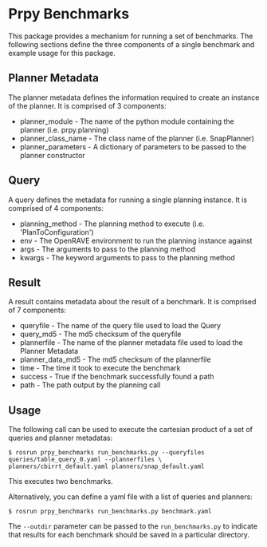 # Prpy Benchmarks
This package provides a mechanism for running a set of benchmarks. The following sections define the three components of a single benchmark and example usage for this package.

## Planner Metadata
The planner metadata defines the information required to create an instance of the planner. It is comprised of 3 components:
* planner_module - The name of the python module containing the planner (i.e. prpy.planning)
* planner_class_name - The class name of the planner (i.e. SnapPlanner)
* planner_parameters - A dictionary of parameters to be passed to the planner constructor

## Query
A query defines the metadata for running a single planning instance. It is comprised of 4 components:
* planning_method - The planning method to execute (i.e. 'PlanToConfiguration')
* env - The OpenRAVE environment to run the planning instance against
* args - The arguments to pass to the planning method
* kwargs - The keyword arguments to pass to the planning method

## Result
A result contains metadata about the result of a benchmark. It is comprised of 7 components:
* queryfile - The name of the query file used to load the Query
* query_md5 - The md5 checksum of the queryfile
* plannerfile - The name of the planner metadata file used to load the Planner Metadata
* planner_data_md5 - The md5 checksum of the plannerfile
* time - The time it took to execute the benchmark
* success - True if the benchmark successfully found a path
* path - The path output by the planning call

## Usage
The following call can be used to execute the cartesian product of a set of queries and planner metadatas:
```shell
$ rosrun prpy_benchmarks run_benchmarks.py --queryfiles queries/table_query_0.yaml --plannerfiles \ planners/cbirrt_default.yaml planners/snap_default.yaml 
```
This executes two benchmarks.

Alternatively, you can define a yaml file with a list of queries and planners:
```shell
$ rosrun prpy_benchmarks run_benchmarks.py benchmark.yaml
```

The ```--outdir``` parameter can be passed to the ```run_benchmarks.py``` to indicate that results for each benchmark should be saved in a particular directory. 
